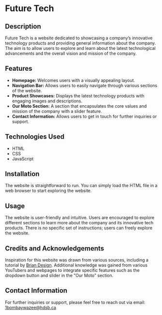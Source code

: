 # Future Tech

## Description
Future Tech is a website dedicated to showcasing a company’s innovative technology products and providing general information about the company. The aim is to allow users to explore and learn about the latest technological advancements and the overall vision and mission of the company.

## Features
- **Homepage:** Welcomes users with a visually appealing layout.
- **Navigation Bar:** Allows users to easily navigate through various sections of the website.
- **Product Showcases:** Displays the latest technology products with engaging images and descriptions.
- **Our Moto Section:** A section that encapsulates the core values and mission of the company with a slider feature.
- **Contact Information:** Allows users to get in touch for further inquiries or support.

## Technologies Used
- HTML
- CSS
- JavaScript

## Installation
The website is straightforward to run. You can simply load the HTML file in a web browser to start exploring the website.

## Usage
The website is user-friendly and intuitive. Users are encouraged to explore different sections to learn more about the company and its innovative tech products. There is no specific set of instructions; users can freely explore the website.

## Credits and Acknowledgements
Inspiration for this website was drawn from various sources, including a tutorial by [Brian Design](https://www.youtube.com/watch?v=FazgJVnrVuI&ab_channel=BrianDesign). Additional knowledge was gained from various YouTubers and webpages to integrate specific features such as the dropdown button and slider in the "Our Moto" section.

## Contact Information
For further inquiries or support, please feel free to reach out via email: [1bombaywazee@hdsb.ca](mailto:1bombaywazee@hdsb.ca)


